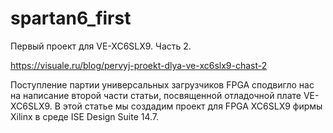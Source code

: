 # spartan6_first
Первый проект для VE-XC6SLX9. Часть 2.

https://visuale.ru/blog/pervyj-proekt-dlya-ve-xc6slx9-chast-2

Поступление партии универсальных загрузчиков FPGA сподвигло нас на написание второй части статьи, посвященной отладочной плате VE-XC6SLX9. В этой статье мы создадим проект для FPGA XC6SLX9 фирмы Xilinx в среде ISE Design Suite 14.7.
